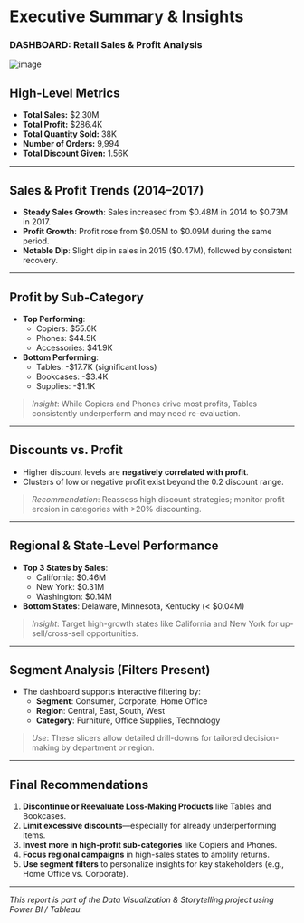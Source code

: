 # Executive Summary & Insights
### DASHBOARD: Retail Sales & Profit Analysis
![image](https://github.com/user-attachments/assets/7f9b317b-b5bd-4570-a2a8-b054fd1f455a)


## High-Level Metrics
- **Total Sales:** $2.30M
- **Total Profit:** $286.4K
- **Total Quantity Sold:** 38K
- **Number of Orders:** 9,994
- **Total Discount Given:** 1.56K

---

## Sales & Profit Trends (2014–2017)
- **Steady Sales Growth**: Sales increased from $0.48M in 2014 to $0.73M in 2017.
- **Profit Growth**: Profit rose from $0.05M to $0.09M during the same period.
- **Notable Dip**: Slight dip in sales in 2015 ($0.47M), followed by consistent recovery.

---

## Profit by Sub-Category
- **Top Performing**:
  - Copiers: $55.6K
  - Phones: $44.5K
  - Accessories: $41.9K
- **Bottom Performing**:
  - Tables: -$17.7K (significant loss)
  - Bookcases: -$3.4K
  - Supplies: -$1.1K

> *Insight*: While Copiers and Phones drive most profits, Tables consistently underperform and may need re-evaluation.

---

## Discounts vs. Profit
- Higher discount levels are **negatively correlated with profit**.
- Clusters of low or negative profit exist beyond the 0.2 discount range.
>  *Recommendation*: Reassess high discount strategies; monitor profit erosion in categories with >20% discounting.

---

## Regional & State-Level Performance
- **Top 3 States by Sales**:
  - California: $0.46M
  - New York: $0.31M
  - Washington: $0.14M
- **Bottom States**: Delaware, Minnesota, Kentucky (< $0.04M)
> *Insight*: Target high-growth states like California and New York for up-sell/cross-sell opportunities.

---

## Segment Analysis (Filters Present)
- The dashboard supports interactive filtering by:
  - **Segment**: Consumer, Corporate, Home Office
  - **Region**: Central, East, South, West
  - **Category**: Furniture, Office Supplies, Technology

> *Use*: These slicers allow detailed drill-downs for tailored decision-making by department or region.

---

## Final Recommendations
1. **Discontinue or Reevaluate Loss-Making Products** like Tables and Bookcases.
2. **Limit excessive discounts**—especially for already underperforming items.
3. **Invest more in high-profit sub-categories** like Copiers and Phones.
4. **Focus regional campaigns** in high-sales states to amplify returns.
5. **Use segment filters** to personalize insights for key stakeholders (e.g., Home Office vs. Corporate).

---

_This report is part of the Data Visualization & Storytelling project using Power BI / Tableau._
